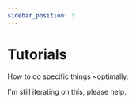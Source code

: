 ```yaml
---
sidebar_position: 3
---
```


# Tutorials

How to do specific things ~optimally.

I'm still iterating on this, please help.
